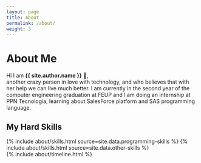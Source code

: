 ```yaml
---
layout: page
title: About
permalink: /about/
weight: 3
---
```


# **About Me**

Hi I am **{{ site.author.name }}** :wave:,<br>
another crazy person in love with technology, and who believes that with her help we can live much better. I am currently in the second year of the computer engineering graduation at FEUP and I am doing an internship at PPN Tecnologia, learning about SalesForce platform and SAS programming language.

## **My Hard Skills**
<div class="row">
{% include about/skills.html  source=site.data.programming-skills %}
{% include about/skills.html  source=site.data.other-skills %}
</div>

<div class="row">
{% include about/timeline.html %}
</div>